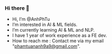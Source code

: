 ### Hi there 👋

<!--
**AnhPhTu/AnhPhTu** is a ✨ _special_ ✨ repository because its `README.md` (this file) appears on your GitHub profile.

Here are some ideas to get you started:

- 🔭 I’m currently working on ...
- 🌱 I’m currently learning ...
- 👯 I’m looking to collaborate on ...
- 🤔 I’m looking for help with ...
- 💬 Ask me about ...
- 📫 How to reach me: ...
- 😄 Pronouns: ...
- ⚡ Fun fact: ...
-->
-  Hi, I’m @AnhPhTu
-  I’m interested in AI & ML fields.
-  I’m currently learning AI & ML and NLP.
-  I have 1 year of work experience as a FE dev.
-  How to reach me : Contact me via my email "phamtuananh9a9@gmail.com".
